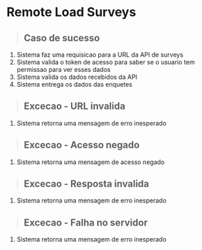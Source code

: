 # Remote Load Surveys

> ## Caso de sucesso
1. Sistema faz uma requisicao para a URL da API de surveys
2. Sistema valida o token de acesso para saber se o usuario tem permissao para ver esses dados
3. Sistema valida os dados recebidos da API
4. Sistema entrega os dados das enquetes

> ## Excecao - URL invalida
1. Sistema retorna uma mensagem de erro inesperado

> ## Excecao - Acesso negado
1. Sistema retorna uma mensagem de acesso negado

> ## Excecao - Resposta invalida
1. Sistema retorna uma mensagem de erro inesperado

> ## Excecao - Falha no servidor
1. Sistema retorna uma mensagem de erro inesperado